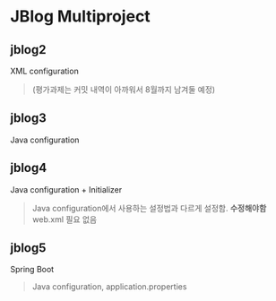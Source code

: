 # JBlog Multiproject

## jblog2
XML configuration
> (평가과제는 커밋 내역이 아까워서 8월까지 남겨둘 예정)

## jblog3
Java configuration

## jblog4
Java configuration + Initializer
> Java configuration에서 사용하는 설정법과 다르게 설정함. **수정해야함**
> web.xml 필요 없음

## jblog5
Spring Boot
> Java configuration, application.properties
